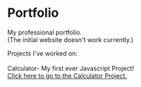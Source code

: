 # Portfolio
My professional portfolio.\
(The initial website doesn't work currently.)

Projects I've worked on:\
\
  Calculator- My first ever Javascript Project!\
  [Click here to go to the Calculator Project.](https://github.io/TheBrainyCat/Portfolio/blob/main/PortfolioWebsite/Projects/calculator/index.html)
